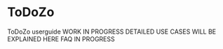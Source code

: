 # ToDoZo
ToDoZo userguide
WORK IN PROGRESS
DETAILED USE CASES WILL BE EXPLAINED HERE
FAQ IN PROGRESS
